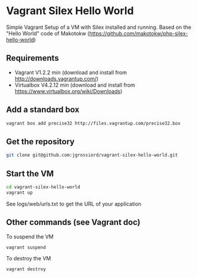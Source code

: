 Vagrant Silex Hello World
==================

Simple Vagrant Setup of a VM with Silex installed and running.
Based on the "Hello World" code of Makotokw (https://github.com/makotokw/php-silex-hello-world)

Requirements
------------------
- Vagrant V1.2.2 min (download and install from http://downloads.vagrantup.com/)
- Virtualbox V4.2.12 min (download and install from https://www.virtualbox.org/wiki/Downloads)

Add a standard box
-------------------
```bash
vagrant box add precise32 http://files.vagrantup.com/precise32.box
```
Get the repository
-------------------
```bash
git clone git@github.com:jgrossiord/vagrant-silex-hello-world.git
```
Start the VM
-------------------
```bash
cd vagrant-silex-hello-world
vagrant up
```
See logs/web/urls.txt to get the URL of your application

Other commands (see Vagrant doc)
--------------------
To suspend the VM
```bash
vagrant suspend
```
To destroy the VM
```bash
vagrant destroy
```